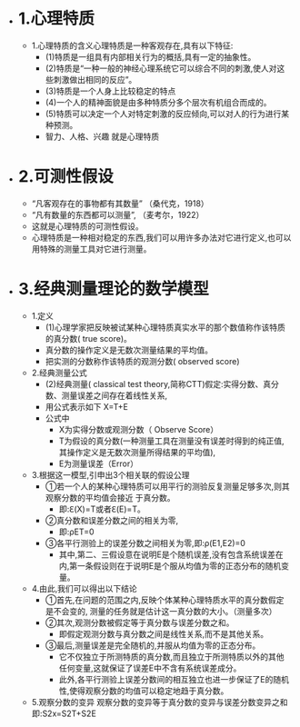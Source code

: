 - # 1.心理特质
	- 1.心理特质的含义心理特质是一种客观存在,具有以下特征:
		- (1)特质是一组具有内部相关行为的概括,具有一定的抽象性。
		- (2)特质是“一种一般的神经心理系统它可以综合不同的刺激,使人对这些刺激做出相同的反应”。
		- (3)特质是一个人身上比较稳定的特点
		- (4)一个人的精神面貌是由多种特质分多个层次有机组合而成的。
		- (5)特质可以决定一个人对特定刺激的反应倾向,可以对人的行为进行某种预测。
		- 智力、人格、兴趣 就是心理特质
- # 2.可测性假设
	- “凡客观存在的事物都有其数量” （桑代克，1918）
	- “凡有数量的东西都可以测量”, （麦考尔，1922）
	- 这就是心理特质的可测性假设。
	- 心理特质是一种相对稳定的东西,我们可以用许多办法对它进行定义,也可以用特殊的测量工具对它进行测量。
- # 3.经典测量理论的数学模型 
	- 1.定义
		- (1)心理学家把反映被试某种心理特质真实水平的那个数值称作该特质的真分数( true score)。
		- 真分数的操作定义是无数次测量结果的平均值。
		- 把实测的分数称作该特质的观测分数( observed score)
	- 2.经典测量公式
		- (2)经典测量( classical test theory,简称CTT)假定:实得分数、真分数、测量误差之间存在着线性关系,
		- 用公式表示如下 X=T+E
		- 公式中
			- X为实得分数或观测分数（ Observe Score）
			- T为假设的真分数(一种测量工具在测量没有误差时得到的纯正值,其操作定义是无数次测量所得结果的平均值),
			- E为测量误差（Error）
	- 3.根据这一模型,引申出3个相关联的假设公理
		- ①若一个人的某种心理特质可以用平行的测验反复测量足够多次,则其观察分数的平均值会接近 于真分数。
			- 即:ℇ(X)=T或者ℇ(E)=T。
		- ②真分数和误差分数之间的相关为零,
			- 即:ρET=0
		- ③各平行测验上的误差分数之间相关为零,即:ρ(E1,E2)=0
			- 其中,第二、三假设意在说明E是个随机误差,没有包含系统误差在内,第一条假设则在于说明E是个服从均值为零的正态分布的随机变量。
	- 4.由此,我们可以得出以下结论
		- ①首先,在问题的范围之内,反映个体某种心理特质水平的真分数假定是不会变的, 测量的任务就是估计这一真分数的大小。（测量多次）
		- ②其次,观测分数被假定等于真分数与误差分数之和。
			- 即假定观测分数与真分数之间是线性关系,而不是其他关系。
		- ③最后,测量误差是完全随机的,并服从均值为零的正态分布。
			- 它不仅独立于所测特质的真分数,而且独立于所测特质以外的其他任何变量,这就保证了误差E中不含有系统误差成分。
			- 此外,各平行测验上误差分数间的相互独立也进一步保证了E的随机性,使得观察分数的均值可以稳定地趋于真分数。
	- 5.观察分数的变异
		观察分数的变异等于真分数的变异与误差分数变异之和
		即:S2x=S2T+S2E